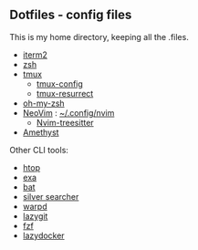 ## Dotfiles - config files

This is my home directory, keeping all the .files.
- [iterm2](https://github.com/gnachman/iTerm2)
- [zsh](https://github.com/zsh-users/zsh)
- [tmux](https://github.com/tmux/tmux)
  - [tmux-config](https://github.com/samoshkin/tmux-config)
  - [tmux-resurrect](https://github.com/tmux-plugins/tmux-resurrect)
- [oh-my-zsh](https://github.com/ohmyzsh/ohmyzsh)
- [NeoVim](https://github.com/neovim/neovim) : [~/.config/nvim](https://github.com/kdssoftware/dotfiles/tree/master/.config/nvim)
  - [Nvim-treesitter](https://github.com/nvim-treesitter/nvim-treesitter)
- [Amethyst](https://github.com/ianyh/Amethyst)

Other CLI tools:
- [htop](https://github.com/htop-dev/htop)
- [exa](https://github.com/ogham/exa)
- [bat](https://github.com/sharkdp/bat)
- [silver searcher](https://github.com/ggreer/the_silver_searcher)
- [warpd](https://github.com/rvaiya/warpd)
- [lazygit](https://github.com/jesseduffield/lazygit)
- [fzf](https://github.com/junegunn/fzf)
- [lazydocker](https://github.com/jesseduffield/lazydocker)
